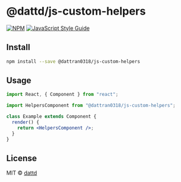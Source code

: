 # @dattd/js-custom-helpers

>

[![NPM](https://img.shields.io/npm/v/@dattd/js-custom-helpers.svg)](https://www.npmjs.com/package/@dattd/js-custom-helpers) [![JavaScript Style Guide](https://img.shields.io/badge/code_style-standard-brightgreen.svg)](https://standardjs.com)

## Install

```bash
npm install --save @dattran0318/js-custom-helpers
```

## Usage

```jsx
import React, { Component } from "react";

import HelpersComponent from "@dattran0318/js-custom-helpers";

class Example extends Component {
  render() {
    return <HelpersComponent />;
  }
}
```

## License

MIT © [dattd](https://www.npmjs.com/~dattran0318)
